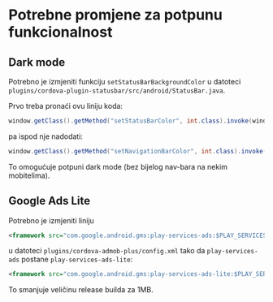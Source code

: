 # Potrebne promjene za potpunu funkcionalnost

## Dark mode

Potrebno je izmjeniti funkciju `setStatusBarBackgroundColor` u datoteci `plugins/cordova-plugin-statusbar/src/android/StatusBar.java`.

Prvo treba pronaći ovu liniju koda:
```java
window.getClass().getMethod("setStatusBarColor", int.class).invoke(window, Color.parseColor(colorPref));
```
pa ispod nje nadodati:
```java
window.getClass().getMethod("setNavigationBarColor", int.class).invoke(window, Color.parseColor(colorPref));
```

To omogućuje potpuni dark mode (bez bijelog nav-bara na nekim mobitelima).

## Google Ads Lite

Potrebno je izmjeniti liniju

```xml
<framework src="com.google.android.gms:play-services-ads:$PLAY_SERVICES_VERSION" />
```

u datoteci `plugins/cordova-admob-plus/config.xml` tako da `play-services-ads` postane `play-services-ads-lite`:

```xml
<framework src="com.google.android.gms:play-services-ads-lite:$PLAY_SERVICES_VERSION" />
```

To smanjuje veličinu release builda za 1MB.
